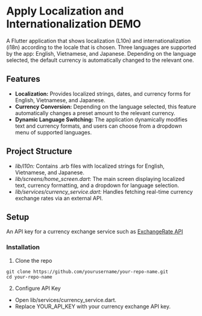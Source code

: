 # Apply Localization and Internationalization DEMO

A Flutter application that shows localization (L10n) and internationalization (i18n) according to the locale that is chosen. Three languages are supported by the app: English, Vietnamese, and Japanese. Depending on the language selected, the default currency is automatically changed to the relevant one.

## Features

- **Localization:** Provides localized strings, dates, and currency forms for English, Vietnamese, and Japanese.
- **Currency Conversion:** Depending on the language selected, this feature automatically changes a preset amount to the relevant currency.
- **Dynamic Language Switching:** The application dynamically modifies text and currency formats, and users can choose from a dropdown menu of supported languages.


## Project Structure
- _lib/l10n:_ Contains .arb files with localized strings for English, Vietnamese, and Japanese.
- _lib/screens/home_screen.dart_: The main screen displaying localized text, currency formatting, and a dropdown for language selection.
- _lib/services/currency_service.dart:_ Handles fetching real-time currency exchange rates via an external API.

## Setup
An API key for a currency exchange service such as [ExchangeRate API](https://www.exchangerate-api.com)
### Installation
1. Clone the repo
```
git clone https://github.com/yourusername/your-repo-name.git
cd your-repo-name
```
2. Configure API Key
- Open lib/services/currency_service.dart.
- Replace YOUR_API_KEY with your currency exchange API key.
